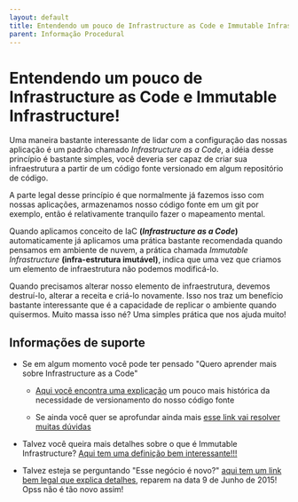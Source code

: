 ```yaml
---
layout: default
title: Entendendo um pouco de Infrastructure as Code e Immutable Infrastructure! 
parent: Informação Procedural
---
```

# Entendendo um pouco de Infrastructure as Code e Immutable Infrastructure!

Uma maneira bastante interessante de lidar com a configuração das nossas aplicação é um padrão chamado
_Infrastructure as a Code_, a idéia desse princípio é bastante simples, você deveria ser capaz de criar
sua infraestrutura a partir de um código fonte versionado em algum repositório de código.

A parte legal desse princípio é que normalmente já fazemos isso com nossas aplicações, armazenamos nosso código
fonte em um git por exemplo, então é relativamente tranquilo fazer o mapeamento mental.

Quando aplicamos conceito de IaC **(_Infrastructure as a Code_)** automaticamente já aplicamos uma prática bastante recomendada quando pensamos
em ambiente de nuvem, a prática chamada _Immutable Infrastructure_ **(infra-estrutura imutável)**, indica que uma vez que criamos
um elemento de infraestrutura não podemos modificá-lo.

Quando precisamos alterar nosso elemento de infraestrutura, devemos destruí-lo, alterar a receita e criá-lo novamente. Isso nos traz um benefício bastante
interessante que é a capacidade de replicar o ambiente quando quisermos. Muito massa isso né? Uma simples prática
que nos ajuda muito!

## Informações de suporte

* Se em algum momento você pode ter pensado "Quero aprender mais sobre Infrastructure as a Code"
  
  * [Aqui você encontra uma explicação](https://www.hashicorp.com/resources/what-is-infrastructure-as-code/) um pouco mais histórica da necessidade de versionamento do nosso código fonte
  
  * Se ainda você quer se aprofundar ainda mais [esse link vai resolver muitas dúvidas](https://www.ibm.com/cloud/learn/infrastructure-as-code)

* Talvez você queira mais detalhes sobre o que é Immutable Infrastructure? [Aqui tem uma definição bem interessante!!!](https://www.hashicorp.com/resources/what-is-mutable-vs-immutable-infrastructure/)

* Talvez esteja se perguntando "Esse negócio é novo?" [aqui tem um link bem legal que explica detalhes](https://www.oreilly.com/radar/an-introduction-to-immutable-infrastructure/),
 reparem na data 9 de Junho de 2015! Opss não é tão novo assim!